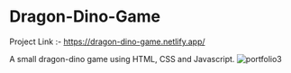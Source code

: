 # Dragon-Dino-Game
Project Link :- https://dragon-dino-game.netlify.app/

A small dragon-dino game using HTML, CSS and Javascript.
![portfolio3](https://github.com/akshaysoni10/Dragon-Dino-Game-/assets/109035961/aab9947f-2d0d-40c3-8342-0a349ed09fe3)

